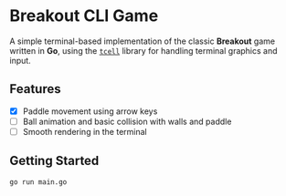 # Breakout CLI Game

A simple terminal-based implementation of the classic **Breakout** game written in **Go**, using the [`tcell`](https://github.com/gdamore/tcell) library for handling terminal graphics and input.

## Features
- [x] Paddle movement using arrow keys
- [ ] Ball animation and basic collision with walls and paddle
- [ ] Smooth rendering in the terminal

## Getting Started

```bash
go run main.go
```
